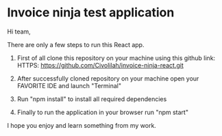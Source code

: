 # Invoice ninja test application

Hi team,

There are only a few steps to run this React app.

1. First of all clone this repository on your machine using this github link:
      HTTPS: https://github.com/Civolilah/invoice-ninja-react.git
  
2. After successfully cloned repository on your machine open your FAVORITE IDE and launch "Terminal"

3. Run "npm install" to install all required dependencies

4. Finally to run the application in your browser run "npm start"

I hope you enjoy and learn something from my work.
